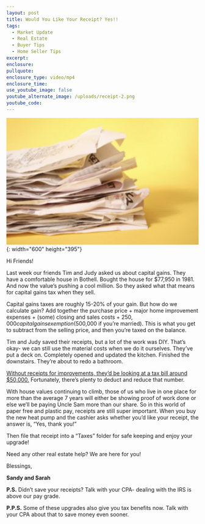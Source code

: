 ```yaml
---
layout: post
title: Would You Like Your Receipt? Yes!!
tags:
  - Market Update
  - Real Estate
  - Buyer Tips
  - Home Seller Tips
excerpt:
enclosure:
pullquote:
enclosure_type: video/mp4
enclosure_time:
use_youtube_image: false
youtube_alternate_image: /uploads/receipt-2.png
youtube_code:
---
```

![](/uploads/receipt-at2.png){: width="600" height="395"}

Hi Friends!

Last week our friends Tim and Judy asked us about capital gains. They have a comfortable house in Bothell. Bought the house for $77,950 in 1981. And now the value’s pushing a cool million. So they asked what that means for capital gains tax when they sell.

Capital gains taxes are roughly 15-20% of your gain. But how do we calculate gain? Add together the purchase price + major home improvement expenses + (some) closing and sales costs + $250,000 capital gains exemption ($500,000 if you’re married). This is what you get to subtract from the selling price, and then you’re taxed on the balance.

Tim and Judy saved their receipts, but a lot of the work was DIY. That’s okay- we can still use the material costs when we do it ourselves. They’ve put a deck on. Completely opened and updated the kitchen. Finished the downstairs. They’re about to redo a bathroom.

<u>Without receipts for improvements, they’d be looking at a tax bill around $50,000.</u> Fortunately, there’s plenty to deduct and reduce that number.

With house values continuing to climb, those of us who live in one place for more than the average 7 years will either be showing proof of work done or else we’ll be paying Uncle Sam more than our share. So in this world of paper free and plastic pay, receipts are still super important. When you buy the new heat pump and the cashier asks whether you’d like your receipt, the answer is, “Yes, thank you!”

Then file that receipt into a “Taxes” folder for safe keeping and enjoy your upgrade!

Need any other real estate help? We are here for you!

Blessings,

**Sandy and Sarah**

**P.S.** Didn’t save your receipts? Talk with your CPA- dealing with the IRS is above our pay grade.

**P.P.S.** Some of these upgrades also give you tax benefits now. Talk with your CPA about that to save money even sooner.